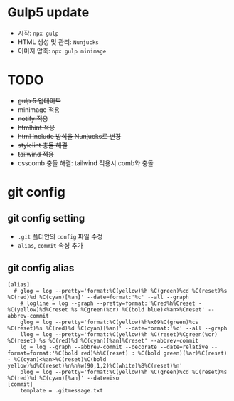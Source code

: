 # Gulp5 update

- 시작: `npx gulp`
- HTML 생성 및 관리: `Nunjucks`
- 이미지 압축: `npx gulp minimage`

# TODO

- <del>gulp 5 업데이트</del>
- <del>minimage 적용</del>
- <del>notify 적용</del>
- <del>htmlhint 적용</del>
- <del>html include 방식을 Nunjucks로 변경</del>
- <del>stylelint 충돌 해결</del>
- <del>tailwind 적용</del>
- csscomb 충돌 해결: tailwind 적용시 comb와 충돌

# git config

## git config setting

- `.git` 폴더안의 `config` 파일 수정
- `alias`, `commit` 속성 추가

## git config alias

```
[alias]
  # glog = log --pretty='format:%C(yellow)%h %C(green)%cd %C(reset)%s %C(red)%d %C(cyan)[%an]' --date=format:'%c' --all --graph
	# logline = log --graph --pretty=format:'%Cred%h%Creset -%C(yellow)%d%Creset %s %Cgreen(%cr) %C(bold blue)<%an>%Creset' --abbrev-commit
	glog = log --pretty='format:%C(yellow)%h%x09%C(green)%cs %C(reset)%s %C(red)%d %C(cyan)[%an]' --date=format:'%c' --all --graph
	llog = log --pretty='format:%C(yellow)%h %C(reset)%Cgreen(%cr) %C(reset) %s %C(red)%d %C(cyan)[%an]%Creset' --abbrev-commit
	lg = log --graph --abbrev-commit --decorate --date=relative --format=format:'%C(bold red)%h%C(reset) : %C(bold green)(%ar)%C(reset) - %C(cyan)<%an>%C(reset)%C(bold yellow)%d%C(reset)%n%n%w(90,1,2)%C(white)%B%C(reset)%n'
	plog = log --pretty='format:%C(yellow)%h %C(green)%cd %C(reset)%s %C(red)%d %C(cyan)[%an]' --date=iso
[commit]
	template = .gitmessage.txt
```
